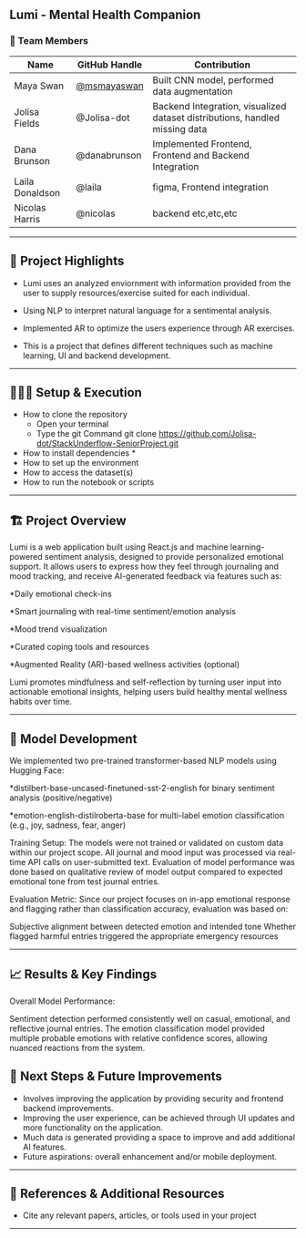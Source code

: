  Lumi - Mental Health Companion
---

### **👥 Team Members**

| Name | GitHub Handle | Contribution |
| ----- | ----- | ----- |
| Maya Swan | [@msmayaswan](https://github.com/msmayaswan) | Built CNN model, performed data augmentation |
| Jolisa Fields | @Jolisa-dot | Backend Integration, visualized dataset distributions, handled missing data|
| Dana Brunson | @danabrunson | Implemented Frontend, Frontend and Backend Integration |
| Laila Donaldson | @laila | figma, Frontend integration|
| Nicolas Harris | @nicolas | backend etc,etc,etc |

---

## **🎯 Project Highlights**


* Lumi uses an analyzed enviornment with information provided from the user to supply resources/exercise suited for each individual. 

* Using NLP to interpret natural language for a sentimental analysis.

* Implemented AR to optimize the users experience through AR exercises.

* This is a project that defines different techniques such as machine learning, UI and backend development. 


---

## **👩🏽‍💻 Setup & Execution**


* How to clone the repository  
    * Open your terminal 
    * Type the git Command git clone https://github.com/Jolisa-dot/StackUnderflow-SeniorProject.git
* How to install dependencies
    *
* How to set up the environment
* How to access the dataset(s)
* How to run the notebook or scripts

---

## **🏗️ Project Overview**


Lumi is a web application built using React.js and machine learning-powered sentiment analysis, designed to provide personalized emotional support.
It allows users to express how they feel through journaling and mood tracking, and receive AI-generated feedback via features such as:

*Daily emotional check-ins

*Smart journaling with real-time sentiment/emotion analysis

*Mood trend visualization

*Curated coping tools and resources

*Augmented Reality (AR)-based wellness activities (optional)

Lumi promotes mindfulness and self-reflection by turning user input into actionable emotional insights, helping users build healthy mental wellness habits over time.

---

## **🧠 Model Development**

We implemented two pre-trained transformer-based NLP models using Hugging Face:

*distilbert-base-uncased-finetuned-sst-2-english for binary sentiment analysis (positive/negative)

*emotion-english-distilroberta-base for multi-label emotion classification (e.g., joy, sadness, fear, anger)

Training Setup:
The models were not trained or validated on custom data within our project scope. All journal and mood input was processed via real-time API calls on user-submitted text.
Evaluation of model performance was done based on qualitative review of model output compared to expected emotional tone from test journal entries.

Evaluation Metric:
Since our project focuses on in-app emotional response and flagging rather than classification accuracy, evaluation was based on:

Subjective alignment between detected emotion and intended tone
Whether flagged harmful entries triggered the appropriate emergency resources

---

## **📈 Results & Key Findings**

Overall Model Performance:

Sentiment detection performed consistently well on casual, emotional, and reflective journal entries.
The emotion classification model provided multiple probable emotions with relative confidence scores, allowing nuanced reactions from the system.



## **🚀 Next Steps & Future Improvements**

* Involves improving the application by providing security and frontend backend improvements.
* Improving the user experience, can be achieved through UI updates and more functionality on the application.
* Much data is generated providing a space to improve and add additional AI features.
* Future aspirations: overall enhancement and/or mobile deployment.

---

## **📄 References & Additional Resources**

* Cite any relevant papers, articles, or tools used in your project

---
